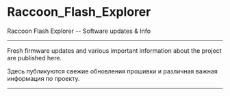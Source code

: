 # Raccoon_Flash_Explorer
Raccoon Flash Explorer -- Software updates &amp; Info

---
Fresh firmware updates and various important information about the project are published here.

Здесь публикуются свежие обновления прошивки и различная важная информация по проекту.

---
